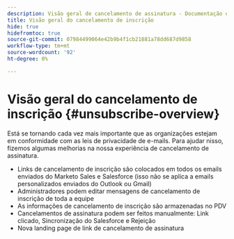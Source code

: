 ```yaml
---
description: Visão geral de cancelamento de assinatura - Documentação do Marketo - Documentação do produto
title: Visão geral do cancelamento de inscrição
hide: true
hidefromtoc: true
source-git-commit: 07984499064e42b9b4f1cb21881a78dd687d9858
workflow-type: tm+mt
source-wordcount: '92'
ht-degree: 0%

---
```


# Visão geral do cancelamento de inscrição {#unsubscribe-overview}

Está se tornando cada vez mais importante que as organizações estejam em conformidade com as leis de privacidade de e-mails. Para ajudar nisso, fizemos algumas melhorias na nossa experiência de cancelamento de assinatura.

* Links de cancelamento de inscrição são colocados em todos os emails enviados do Marketo Sales e Salesforce (isso não se aplica a emails personalizados enviados do Outlook ou Gmail)
* Administradores podem editar mensagens de cancelamento de inscrição de toda a equipe
* As informações de cancelamento de inscrição são armazenadas no PDV
* Cancelamentos de assinatura podem ser feitos manualmente: Link clicado, Sincronização do Salesforce e Rejeição
* Nova landing page de link de cancelamento de assinatura
